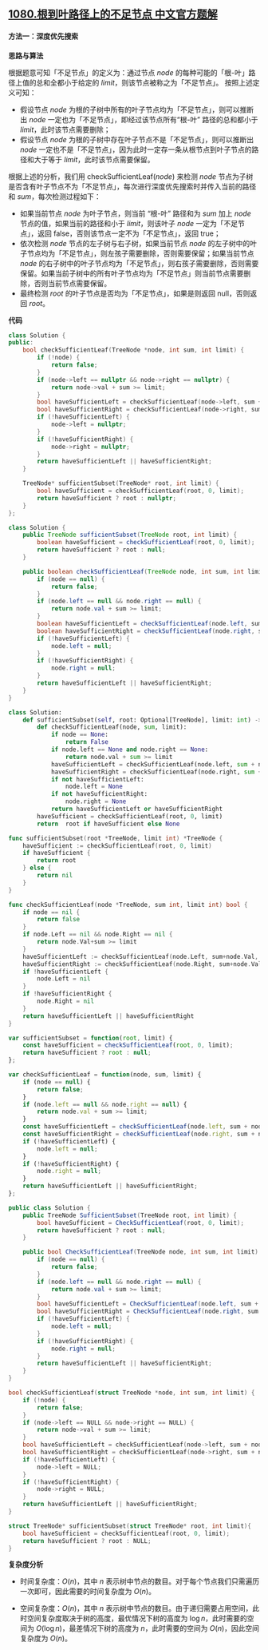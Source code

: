 ## [1080.根到叶路径上的不足节点 中文官方题解](https://leetcode.cn/problems/insufficient-nodes-in-root-to-leaf-paths/solutions/100000/gen-dao-xie-lu-jing-shang-de-bu-zu-jie-d-f4vz)
#### 方法一：深度优先搜索

**思路与算法**

根据题意可知「不足节点」的定义为：通过节点 $\textit{node}$ 的每种可能的「根-叶」路径上值的总和全都小于给定的 $\textit{limit}$，则该节点被称之为「不足节点」。
按照上述定义可知：
+ 假设节点 $\textit{node}$ 为根的子树中所有的叶子节点均为「不足节点」，则可以推断出 $\textit{node}$ 一定也为「不足节点」，即经过该节点所有“根-叶” 路径的总和都小于 $\textit{limit}$，此时该节点需要删除；
+ 假设节点 $\textit{node}$ 为根的子树中存在叶子节点不是「不足节点」，则可以推断出 $\textit{node}$ 一定也不是「不足节点」，因为此时一定存一条从根节点到叶子节点的路径和大于等于 $\textit{limit}$，此时该节点需要保留。

根据上述的分析，我们用 $\text{checkSufficientLeaf}(\textit{node})$ 来检测 $\textit{node}$ 节点为子树是否含有叶子节点不为「不足节点」，每次进行深度优先搜索时并传入当前的路径和 $\textit{sum}$，每次检测过程如下：
+ 如果当前节点 $\textit{node}$ 为叶子节点，则当前 “根-叶” 路径和为 $\textit{sum}$ 加上 $node$ 节点的值，如果当前的路径和小于 $\textit{limit}$，则该叶子 $\textit{node}$ 一定为「不足节点」，返回 $\text{false}$，否则该节点一定不为「不足节点」，返回 $\text{true}$；
+ 依次检测 $\textit{node}$ 节点的左子树与右子树，如果当前节点 $\textit{node}$ 的左子树中的叶子节点均为「不足节点」，则左孩子需要删除，否则需要保留；如果当前节点 $\textit{node}$ 的右子树中的叶子节点均为「不足节点」，则右孩子需要删除，否则需要保留。如果当前子树中的所有叶子节点均为「不足节点」则当前节点需要删除，否则当前节点需要保留。
+ 最终检测 $\textit{root}$ 的叶子节点是否均为「不足节点」，如果是则返回 $\text{null}$，否则返回 $\textit{root}$。

**代码**

```C++ [sol1-C++]
class Solution {
public:
    bool checkSufficientLeaf(TreeNode *node, int sum, int limit) {
        if (!node) {
            return false;
        }
        if (node->left == nullptr && node->right == nullptr) {
            return node->val + sum >= limit;
        }
        bool haveSufficientLeft = checkSufficientLeaf(node->left, sum + node->val, limit);
        bool haveSufficientRight = checkSufficientLeaf(node->right, sum + node->val, limit);
        if (!haveSufficientLeft) {
            node->left = nullptr;
        }
        if (!haveSufficientRight) {
            node->right = nullptr;
        }
        return haveSufficientLeft || haveSufficientRight;
    }

    TreeNode* sufficientSubset(TreeNode* root, int limit) {
        bool haveSufficient = checkSufficientLeaf(root, 0, limit);
        return haveSufficient ? root : nullptr;
    }
};
```

```Java [sol1-Java]
class Solution {
    public TreeNode sufficientSubset(TreeNode root, int limit) {
        boolean haveSufficient = checkSufficientLeaf(root, 0, limit);
        return haveSufficient ? root : null;
    }

    public boolean checkSufficientLeaf(TreeNode node, int sum, int limit) {
        if (node == null) {
            return false;
        }
        if (node.left == null && node.right == null) {
            return node.val + sum >= limit;
        }
        boolean haveSufficientLeft = checkSufficientLeaf(node.left, sum + node.val, limit);
        boolean haveSufficientRight = checkSufficientLeaf(node.right, sum + node.val, limit);
        if (!haveSufficientLeft) {
            node.left = null;
        }
        if (!haveSufficientRight) {
            node.right = null;
        }
        return haveSufficientLeft || haveSufficientRight;
    }
}
```

```Python [sol1-Python3]
class Solution:
    def sufficientSubset(self, root: Optional[TreeNode], limit: int) -> Optional[TreeNode]:
        def checkSufficientLeaf(node, sum, limit):
            if node == None:
                return False
            if node.left == None and node.right == None:
                return node.val + sum >= limit
            haveSufficientLeft = checkSufficientLeaf(node.left, sum + node.val, limit)
            haveSufficientRight = checkSufficientLeaf(node.right, sum + node.val, limit)
            if not haveSufficientLeft:
                node.left = None
            if not haveSufficientRight:
                node.right = None
            return haveSufficientLeft or haveSufficientRight
        haveSufficient = checkSufficientLeaf(root, 0, limit)
        return  root if haveSufficient else None
```

```Go [sol1-Go]
func sufficientSubset(root *TreeNode, limit int) *TreeNode {
    haveSufficient := checkSufficientLeaf(root, 0, limit)
    if haveSufficient {
        return root
    } else {
        return nil
    }
}

func checkSufficientLeaf(node *TreeNode, sum int, limit int) bool {
    if node == nil {
        return false
    }
    if node.Left == nil && node.Right == nil {
        return node.Val+sum >= limit
    }
    haveSufficientLeft := checkSufficientLeaf(node.Left, sum+node.Val, limit)
    haveSufficientRight := checkSufficientLeaf(node.Right, sum+node.Val, limit)
    if !haveSufficientLeft {
        node.Left = nil
    }
    if !haveSufficientRight {
        node.Right = nil
    }
    return haveSufficientLeft || haveSufficientRight
}
```

```JavaScript [sol1-JavaScript]
var sufficientSubset = function(root, limit) {
    const haveSufficient = checkSufficientLeaf(root, 0, limit);
    return haveSufficient ? root : null;
};

var checkSufficientLeaf = function(node, sum, limit) {
    if (node == null) {
        return false;
    }
    if (node.left == null && node.right == null) {
        return node.val + sum >= limit;
    }
    const haveSufficientLeft = checkSufficientLeaf(node.left, sum + node.val, limit);
    const haveSufficientRight = checkSufficientLeaf(node.right, sum + node.val, limit);
    if (!haveSufficientLeft) {
        node.left = null;
    }
    if (!haveSufficientRight) {
        node.right = null;
    }
    return haveSufficientLeft || haveSufficientRight;
};
```

```C# [sol1-C#]
public class Solution {
    public TreeNode SufficientSubset(TreeNode root, int limit) {
        bool haveSufficient = CheckSufficientLeaf(root, 0, limit);
        return haveSufficient ? root : null;
    }

    public bool CheckSufficientLeaf(TreeNode node, int sum, int limit) {
        if (node == null) {
            return false;
        }
        if (node.left == null && node.right == null) {
            return node.val + sum >= limit;
        }
        bool haveSufficientLeft = CheckSufficientLeaf(node.left, sum + node.val, limit);
        bool haveSufficientRight = CheckSufficientLeaf(node.right, sum + node.val, limit);
        if (!haveSufficientLeft) {
            node.left = null;
        }
        if (!haveSufficientRight) {
            node.right = null;
        }
        return haveSufficientLeft || haveSufficientRight;
    }
}
```

```C [sol1-C]
bool checkSufficientLeaf(struct TreeNode *node, int sum, int limit) {
    if (!node) {
        return false;
    }
    if (node->left == NULL && node->right == NULL) {
        return node->val + sum >= limit;
    }
    bool haveSufficientLeft = checkSufficientLeaf(node->left, sum + node->val, limit);
    bool haveSufficientRight = checkSufficientLeaf(node->right, sum + node->val, limit);
    if (!haveSufficientLeft) {
        node->left = NULL;
    }
    if (!haveSufficientRight) {
        node->right = NULL;
    }
    return haveSufficientLeft || haveSufficientRight;
}

struct TreeNode* sufficientSubset(struct TreeNode* root, int limit){
    bool haveSufficient = checkSufficientLeaf(root, 0, limit);
    return haveSufficient ? root : NULL;
}
```

**复杂度分析**

- 时间复杂度：$O(n)$，其中 $n$ 表示树中节点的数目。对于每个节点我们只需遍历一次即可，因此需要的时间复杂度为 $O(n)$。

- 空间复杂度：$O(n)$，其中 $n$ 表示树中节点的数目。由于递归需要占用空间，此时空间复杂度取决于树的高度，最优情况下树的高度为 $\log n$，此时需要的空间为 $O(\log n)$，最差情况下树的高度为 $n$，此时需要的空间为 $O(n)$，因此空间复杂度为 $O(n)$。